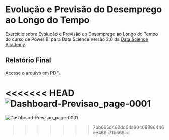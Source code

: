 # Evolução e Previsão do Desemprego ao Longo do Tempo

Exercício sobre Evolução e Previsão do Desemprego ao Longo do Tempo do curso de Power BI para Data Science Versão 2.0 da 
[Data Science Academy](https://www.datascienceacademy.com.br/start).


## Relatório Final

Acesse o arquivo em [PDF](https://github.com/maisonhenrique/dashboard-powerbi/blob/3f6477aeaf9fe1f62e3c48a2ebdbe85f5e30b472/Dashboard_Previsao/Dashboard-Previsao.pdf).

<<<<<<< HEAD
![Dashboard-Previsao_page-0001](https://user-images.githubusercontent.com/99361817/168688768-43277377-b067-4d0c-948a-6edbd908931b.jpg)
=======
![Dashboard-Previsao_page-0001](https://user-images.githubusercontent.com/99361817/168688768-43277377-b067-4d0c-948a-6edbd908931b.jpg)
>>>>>>> 7bb665d482dd64a90408896446ee469c71b669cd
